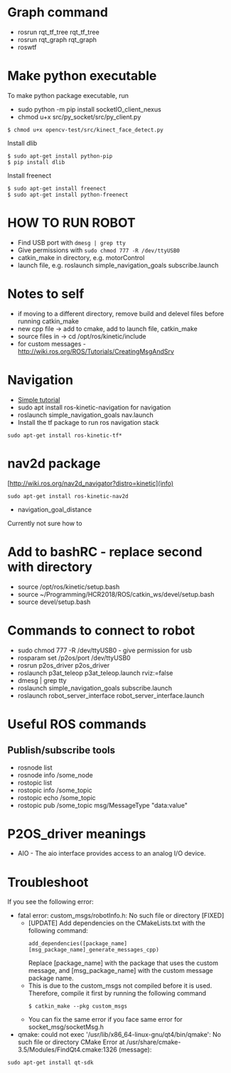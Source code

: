 # Graph command
* rosrun rqt_tf_tree rqt_tf_tree
* rosrun rqt_graph rqt_graph
* roswtf

# Make python executable
To make python package executable, run 
* sudo python -m pip install socketIO_client_nexus
* chmod u+x src/py_socket/src/py_client.py
```
$ chmod u+x opencv-test/src/kinect_face_detect.py
```

Install dlib
```
$ sudo apt-get install python-pip
$ pip install dlib
```

Install freenect
```
$ sudo apt-get install freenect
$ sudo apt-get install python-freenect
```

# HOW TO RUN ROBOT 
* Find USB port with ```dmesg | grep tty```
* Give permissions with ```sudo chmod 777 -R /dev/ttyUSB0```
* catkin_make in directory, e.g. motorControl
* launch file, e.g. roslaunch simple_navigation_goals subscribe.launch
# Notes to self
* if moving to a different directory, remove build and delevel files before running catkin_make
* new cpp file -> add to cmake, add to launch file, catkin_make
* source files in -> cd /opt/ros/kinetic/include
* for custom messages - http://wiki.ros.org/ROS/Tutorials/CreatingMsgAndSrv

# Navigation
* [Simple tutorial](http://wiki.ros.org/navigation/Tutorials/SendingSimpleGoals)
* sudo apt install ros-kinetic-navigation for navigation
* roslaunch simple_navigation_goals nav.launch
* Install the tf package to run ros navigation stack 


```
sudo apt-get install ros-kinetic-tf*
```

# nav2d package
[http://wiki.ros.org/nav2d_navigator?distro=kinetic](info)
```
sudo apt-get install ros-kinetic-nav2d
```
* navigation_goal_distance 

Currently not sure how to 
# Add to bashRC - replace second with directory
* source /opt/ros/kinetic/setup.bash
* source ~/Programming/HCR2018/ROS/catkin_ws/devel/setup.bash
* source devel/setup.bash

 # Commands to connect to robot
* sudo chmod 777 -R /dev/ttyUSB0   - give permission for usb
* rosparam set /p2os/port /dev/ttyUSB0 
* rosrun p2os_driver p2os_driver
* roslaunch p3at_teleop p3at_teleop.launch rviz:=false
* dmesg | grep tty
* roslaunch simple_navigation_goals subscribe.launch
* roslaunch robot_server_interface robot_server_interface.launch
 # Useful ROS commands
 ## Publish/subscribe tools
 * rosnode list
 * rosnode info /some_node
 * rostopic list
 * rostopic info /some_topic
 * rostopic echo /some_topic
 * rostopic pub /some_topic msg/MessageType "data:value" 

# P2OS_driver meanings
* AIO - The aio interface provides access to an analog I/O device.

# Troubleshoot
If you see the following error:
* fatal error: custom_msgs/robotInfo.h: No such file or directory \[FIXED\]
  * \[UPDATE\] Add dependencies on the CMakeLists.txt with the following command:
    ```
    add_dependencies([package_name] [msg_package_name]_generate_messages_cpp)
    ```
    Replace \[package_name\] with the package that uses the custom message, and \[msg_package_name\] with the custom message package name.
  * This is due to the custom_msgs not compiled before it is used. Therefore, compile it first by running the following command
    ```
    $ catkin_make --pkg custom_msgs
    ```
  * You can fix the same error if you face same error for socket_msg/socketMsg.h
* qmake: could not exec '/usr/lib/x86_64-linux-gnu/qt4/bin/qmake': No such file or directory
CMake Error at /usr/share/cmake-3.5/Modules/FindQt4.cmake:1326 (message):
```
sudo apt-get install qt-sdk
```